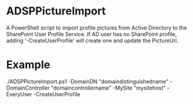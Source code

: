 # ADSPPictureImport
A PowerShell script to import profile pictures from Active Directory to the SharePoint User Profile Service.
If AD user has no SharePoint profile, adding '-CreateUserProfile' will create one and update the PictureUrl.

# Example
./ADSPPictureImport.ps1 -DomainDN "domaindistinguishedname" -DomainController "domaincontrollername" -MySite "mysitehost" -EveryUser -CreateUserProfile
